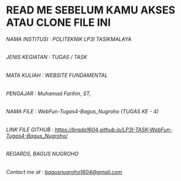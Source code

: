 # __READ ME SEBELUM KAMU AKSES ATAU CLONE FILE INI__
###### NAMA INSTITUSI 	: POLITEKNIK LP3I TASIKMALAYA
###### JENIS KEGIATAN 	: TUGAS / TASK
###### MATA KULIAH    	: WEBSITE FUNDAMENTAL
###### PENGAJAR       	: Muhamad Farihin, ST, 
###### NAMA FILE      	: WebFun-Tugas4-Bagus_Nugroho (TUGAS KE - 4)
###### LINK FILE GITHUB : https://brada1604.github.io/LP3I-TASK-WebFun-Tugas4-Bagus_Nugroho/


###### REGARDS, BAGUS NUGROHO
###### Contact me at : bagusnugroho1604@gmail.com
